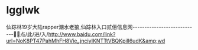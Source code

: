 # lgglwk
仙踪林19岁大陆rapper潮水老狼,仙踪林入口贰佰信息网----------------------------🔁🔁点/此/进/入/http://www.baidu.com/link?url=NoK8PT47PahMhFH8Vie_jnciyIKNTTtVBQKpill6udK&amp;wd
